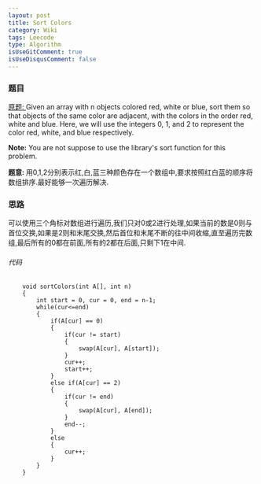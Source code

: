 ```yaml
---
layout: post
title: Sort Colors
category: Wiki
tags: Leecode
type: Algorithm
isUseGitComment: true
isUseDisqusComment: false
---
```


### 题目
[原题: ](//oj.leetcode.com/problems/sort-colors/)Given an array with n objects colored red, white or blue, sort them so that objects of the same color are adjacent, with the colors in the order red, white and blue.
Here, we will use the integers 0, 1, and 2 to represent the color red, white, and blue respectively.

<b>Note:</b>
You are not suppose to use the library's sort function for this problem.

<b>题意: </b>用0,1,2分别表示红,白,蓝三种颜色存在一个数组中,要求按照红白蓝的顺序将数组排序.最好能够一次遍历解决.

### 思路
可以使用三个角标对数组进行遍历,我们只对0或2进行处理,如果当前的数是0则与首位交换,如果是2则和末尾交换,然后首位和末尾不断的往中间收缩,直至遍历完数组,最后所有的0都在前面,所有的2都在后面,只剩下1在中间.

###### 代码

		void sortColors(int A[], int n) 
	    {
	        int start = 0, cur = 0, end = n-1;
	        while(cur<=end)
	        {
	            if(A[cur] == 0)
	            {
	                if(cur != start)
	                {
	                    swap(A[cur], A[start]);
	                }
	                cur++;
	                start++;
	            }
	            else if(A[cur] == 2)
	            {
	                if(cur != end)
	                {
	                    swap(A[cur], A[end]);
	                }
	                end--;
	            }
	            else
	            {
	                cur++;
	            }
	        }
	    }